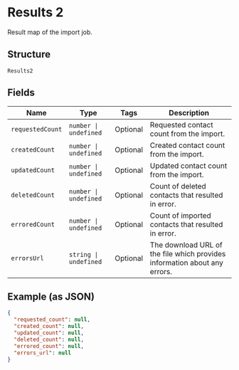 
# Results 2

Result map of the import job.

## Structure

`Results2`

## Fields

| Name | Type | Tags | Description |
|  --- | --- | --- | --- |
| `requestedCount` | `number \| undefined` | Optional | Requested contact count from the import. |
| `createdCount` | `number \| undefined` | Optional | Created contact count from the import. |
| `updatedCount` | `number \| undefined` | Optional | Updated contact count from the import. |
| `deletedCount` | `number \| undefined` | Optional | Count of deleted contacts that resulted in error. |
| `erroredCount` | `number \| undefined` | Optional | Count of imported contacts that resulted in error. |
| `errorsUrl` | `string \| undefined` | Optional | The download URL of the file which provides information about any errors. |

## Example (as JSON)

```json
{
  "requested_count": null,
  "created_count": null,
  "updated_count": null,
  "deleted_count": null,
  "errored_count": null,
  "errors_url": null
}
```

